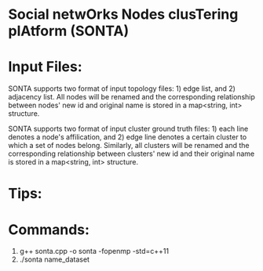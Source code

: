 # Social netwOrks Nodes clusTering plAtform (SONTA)

# Input Files:
SONTA supports two format of input topology files: 1) edge list, and 2) adjacency list. All nodes will be renamed and the corresponding relationship between nodes' new id and original name is stored in a map<string, int> structure.

SONTA supports two format of input cluster ground truth files: 1) each line denotes a node's affilication, and 2) edge line denotes a certain cluster to which a set of nodes belong. Similarly, all clusters will be renamed and the corresponding relationship between clusters' new id and their original name is stored in a map<string, int> structure.

# Tips:


# Commands:
1. g++ sonta.cpp -o sonta -fopenmp -std=c++11
2. ./sonta name_dataset
